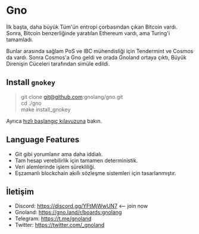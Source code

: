 # Gno

İlk başta, daha büyük Tüm'ün entropi çorbasından çıkan Bitcoin vardı.
Sonra, Bitcoin benzerliğinde yaratılan Ethereum vardı,
ama Turing'i tamamladı.

Bunlar arasında sağlam PoS ve IBC mühendisliği için Tendermint ve Cosmos da vardı.
Sonra Cosmos'a Gno geldi ve orada Gnoland ortaya çıktı,
Büyük Direnişin Cüceleri tarafından simüle edildi.

## Install `gnokey`

> git clone git@github.com:gnolang/gno.git<br/>
> cd ./gno<br/>
> make install\_gnokey<br/>

Ayrıca [hızlı başlangıç kılavuzuna](https://test2.gno.land/r/boards:testboard/5) bakın.

## Language Features

* Git gibi yorumlanır ama daha iddialı.
* Tam hesap verebilirlik için tamamen deterministik.
* Veri alemlerinde işlem sürekliliği.
* Eşzamanlı blockchain akıllı sözleşme sistemleri için tasarlanmıştır.

## İletişim

 * Discord: https://discord.gg/YFtMjWwUN7 <-- join now
 * Gnoland: https://gno.land/r/boards:gnolang
 * Telegram: https://t.me/gnoland
 * Twitter: https://twitter.com/_gnoland
